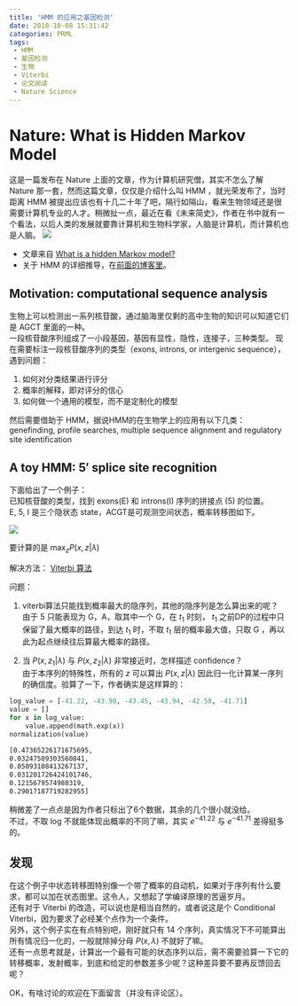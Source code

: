 ```yaml
---
title: 'HMM 的应用之基因检测'
date: 2018-10-08 15:31:42
categories: PRML
tags: 
 - HMM
 - 基因检测
 - 生物
 - Viterbi
 - 论文阅读
 - Nature Science
---
```


# Nature: What is Hidden Markov Model

这是一篇发布在 Nature 上面的文章，作为计算机研究僧，其实不怎么了解 Nature 那一套，然而这篇文章，仅仅是介绍什么叫 HMM ，就光荣发布了，当时距离 HMM 被提出应该也有十几二十年了吧，隔行如隔山，看来生物领域还是很需要计算机专业的人才。稍微扯一点，最近在看《未来简史》，作者在书中就有一个看法，以后人类的发展就要靠计算机和生物科学家，人脑是计算机，而计算机也是人脑。
![](brain.jpg)

- 文章来自 [What is a hidden Markov model?](https://www.nature.com/articles/nbt1004-1315#ref1)
- 关于 HMM 的详细推导，在[前面的博客里](https://baileyswu.github.io/2018/09/hidden-markov-model/)。


## Motivation: computational sequence analysis  

生物上可以检测出一系列核苷酸，通过脑海里仅剩的高中生物的知识可以知道它们是 AGCT 里面的一种。  
一段核苷酸序列组成了一小段基因，基因有显性，隐性，连接子，三种类型。
现在需要标注一段核苷酸序列的类型（exons, introns, or intergenic sequence），遇到问题：  

1. 如何对分类结果进行评分   
2. 概率的解释，即对评分的信心   
3. 如何做一个通用的模型，而不是定制化的模型  

然后需要借助于 HMM，据说HMM的在生物学上的应用有以下几类：  
genefinding, profile searches, multiple sequence alignment and regulatory site identification


## A toy HMM: 5′ splice site recognition  

下面给出了一个例子：  
已知核苷酸的类型，找到 exons(E) 和 introns(I) 序列的拼接点 (5) 的位置。  
E, 5, I 是三个隐状态 state，ACGT是可观测空间状态，概率转移图如下。

![](transform.jpg)

要计算的是 $\max_z P(x,z|\lambda)$  

解决方法： [Viterbi 算法](https://baileyswu.github.io/2018/09/hidden-markov-model/#Viterbi%E7%AE%97%E6%B3%95)

问题：
1. viterbi算法只能找到概率最大的隐序列，其他的隐序列是怎么算出来的呢？  
由于 5 只能表现为 G，A，取其中一个 G，在 $t_1$ 时刻， $t_1$ 之前DP的过程中只保留了最大概率的路径，到达 $t_1$ 时，不取 $t_1$ 层的概率最大值，只取 G ，再以此为起点继续往后算最大概率的路径。

2. 当 $P(x,z_1|\lambda)$ 与 $P(x,z_2|\lambda)$ 非常接近时，怎样描述 confidence？  
由于本序列的特殊性，所有的 $z$ 可以算出 $P(x,z|\lambda)$ 因此归一化计算某一序列的确信度。验算了一下，作者确实是这样算的：
```python
log_value = [-41.22, -43.90, -43.45, -43.94, -42.58, -41.71]
value = []
for x in log_value:
    value.append(math.exp(x))
normalization(value)
```
```bash
[0.47365226171675695,
0.03247509303560841,
0.05093108413267137,
0.031201726424101746,
0.1215679574980319,
0.29017187719282955]
```
稍微差了一点点是因为作者只标出了6个数据，其余的几个很小就没给。  
不过，不取 log 不就能体现出概率的不同了嘛，其实 $e^{-41.22}$ 与 $e^{-41.71}$ 差得挺多的。

## 发现
在这个例子中状态转移图特别像一个带了概率的自动机，如果对于序列有什么要求，都可以加在状态图里。这令人，又想起了学编译原理的苦逼岁月。  
还有对于 Viterbi 的改造，可以说也是相当自然的，或者说这是个 Conditional Viterbi，因为要求了必经某个点作为一个条件。  
另外，这个例子实在有点特别吧，刚好就只有 14 个序列，真实情况下不可能算出所有情况归一化的，一般就除掉分母 $P(x,\lambda)$ 不就好了嘛。  
还有一点思考就是，计算出一个最有可能的状态序列以后，需不需要验算一下它的转移概率，发射概率，到底和给定的参数差多少呢？这种差异要不要再反馈回去呢？

OK，有啥讨论的欢迎在下面留言（并没有评论区）。

